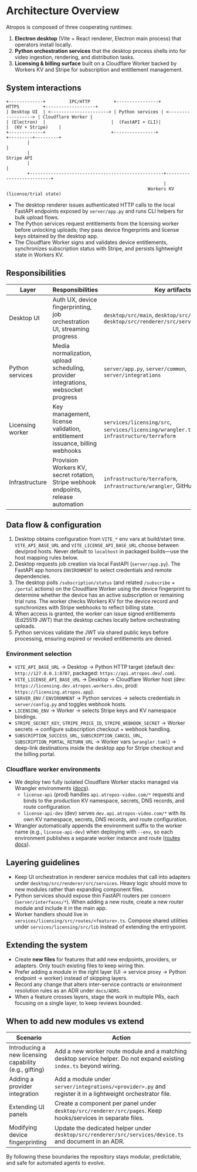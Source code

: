 # Architecture Overview

Atropos is composed of three cooperating runtimes:

1. **Electron desktop** (Vite + React renderer, Electron main process) that operators install locally.
2. **Python orchestration services** that the desktop process shells into for video ingestion, rendering, and distribution tasks.
3. **Licensing & billing surface** built on a Cloudflare Worker backed by Workers KV and Stripe for subscription and entitlement management.

## System interactions

```
+-------------+         IPC/HTTP         +----------------+         HTTPS         +-------------------+
| Desktop UI  | <----------------------> | Python services | <------------------> | Cloudflare Worker |
| (Electron)  |                         |  (FastAPI + CLI)|                     |  (KV + Stripe)    |
+-------------+                         +----------------+                     +---------+---------+
        |                                                                              |
        |                                                                        Stripe API
        |                                                                              |
        +---------------------------------------------------+--------------------------+
                                                            |
                                                      Workers KV (license/trial state)
```

- The desktop renderer issues authenticated HTTP calls to the local FastAPI endpoints exposed by `server/app.py` and runs CLI helpers for bulk upload flows.
- The Python services request entitlements from the licensing worker before unlocking uploads; they pass device fingerprints and license keys obtained by the desktop app.
- The Cloudflare Worker signs and validates device entitlements, synchronizes subscription status with Stripe, and persists lightweight state in Workers KV.

## Responsibilities

| Layer | Responsibilities | Key artifacts |
| --- | --- | --- |
| Desktop UI | Auth UX, device fingerprinting, job orchestration UI, streaming progress | `desktop/src/main`, `desktop/src/renderer`, `desktop/src/renderer/src/services/licensing.ts` |
| Python services | Media normalization, upload scheduling, provider integrations, websocket progress | `server/app.py`, `server/common`, `server/integrations` |
| Licensing worker | Key management, license validation, entitlement issuance, billing webhooks | `services/licensing/src`, `services/licensing/wrangler.toml`, `infrastructure/terraform` |
| Infrastructure | Provision Workers KV, secret rotation, Stripe webhook endpoints, release automation | `infrastructure/terraform`, `infrastructure/wrangler`, GitHub Actions |

## Data flow & configuration

1. Desktop obtains configuration from `VITE_*` env vars at build/start time. `VITE_API_BASE_URL` and `VITE_LICENSE_API_BASE_URL` choose between dev/prod hosts. Never default to `localhost` in packaged builds—use the host mapping rules below.
2. Desktop requests job creation via local FastAPI (`server/app.py`). The FastAPI app honors `ENVIRONMENT` to select credentials and remote dependencies.
3. The desktop polls `/subscription/status` (and related `/subscribe` + `/portal` actions) on the Cloudflare Worker using the device fingerprint to determine whether the device has an active subscription or remaining trial runs. The worker checks Workers KV for the device record and synchronizes with Stripe webhooks to reflect billing state.
4. When access is granted, the worker can issue signed entitlements (Ed25519 JWT) that the desktop caches locally before orchestrating uploads.
5. Python services validate the JWT via shared public keys before processing, ensuring expired or revoked entitlements are denied.

### Environment selection

- `VITE_API_BASE_URL` → Desktop → Python HTTP target (default dev: `http://127.0.0.1:8787`, packaged: `https://api.atropos.dev`/`.com`).
- `VITE_LICENSE_API_BASE_URL` → Desktop → Cloudflare Worker host (dev: `https://licensing.dev.atropos.workers.dev`, prod: `https://licensing.atropos.app`).
- `SERVER_ENV` / `ENVIRONMENT` → Python services → selects credentials in `server/config.py` and toggles webhook hosts.
- `LICENSING_ENV` → Worker → selects Stripe keys and KV namespace bindings.
- `STRIPE_SECRET_KEY`, `STRIPE_PRICE_ID`, `STRIPE_WEBHOOK_SECRET` → Worker secrets → configure subscription checkout + webhook handling.
- `SUBSCRIPTION_SUCCESS_URL`, `SUBSCRIPTION_CANCEL_URL`, `SUBSCRIPTION_PORTAL_RETURN_URL` → Worker vars (`wrangler.toml`) → deep-link destinations inside the desktop app for Stripe checkout and the billing portal.

### Cloudflare worker environments

- We deploy two fully isolated Cloudflare Worker stacks managed via Wrangler environments ([docs](https://developers.cloudflare.com/workers/platform/environments/)).
  - `license-api` (prod) handles `api.atropos-video.com/*` requests and binds to the production KV namespace, secrets, DNS records, and route configuration.
  - `license-api-dev` (dev) serves `dev.api.atropos-video.com/*` with its own KV namespace, secrets, DNS records, and route configuration.
- Wrangler automatically appends the environment suffix to the worker name (e.g., `license-api-dev`) when deploying with `--env`, so each environment publishes a separate worker instance and route ([routes docs](https://developers.cloudflare.com/workers/configuration/routes/)).

## Layering guidelines

- Keep UI orchestration in renderer service modules that call into adapters under `desktop/src/renderer/src/services`. Heavy logic should move to new modules rather than expanding component files.
- Python services should expose thin FastAPI routers per concern (`server/interfaces/*`). When adding a new route, create a new router module and include it in the main app.
- Worker handlers should live in `services/licensing/src/routes/<feature>.ts`. Compose shared utilities under `services/licensing/src/lib` instead of extending the entrypoint.

## Extending the system

- Create **new files** for features that add new endpoints, providers, or adapters. Only touch existing files to keep wiring thin.
- Prefer adding a module in the right layer (UI → service proxy → Python endpoint → worker) instead of skipping layers.
- Record any change that alters inter-service contracts or environment resolution rules as an ADR under `docs/ADRS`.
- When a feature crosses layers, stage the work in multiple PRs, each focusing on a single layer, to keep reviews bounded.

## When to add new modules vs extend

| Scenario | Action |
| --- | --- |
| Introducing a new licensing capability (e.g., gifting) | Add a new worker route module and a matching desktop service helper. Do not expand existing `index.ts` beyond wiring. |
| Adding a provider integration | Add a module under `server/integrations/<provider>.py` and register it in a lightweight orchestrator file. |
| Extending UI panels | Create a component per panel under `desktop/src/renderer/src/pages`. Keep hooks/services in separate files. |
| Modifying device fingerprinting | Update the dedicated helper under `desktop/src/renderer/src/services/device.ts` and document in an ADR. |

By following these boundaries the repository stays modular, predictable, and safe for automated agents to evolve.
